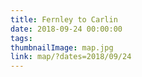 ```yaml
---
title: Fernley to Carlin
date: 2018-09-24 00:00:00
tags:
thumbnailImage: map.jpg
link: map/?dates=2018/09/24
---
```

<!-- excerpt -->

